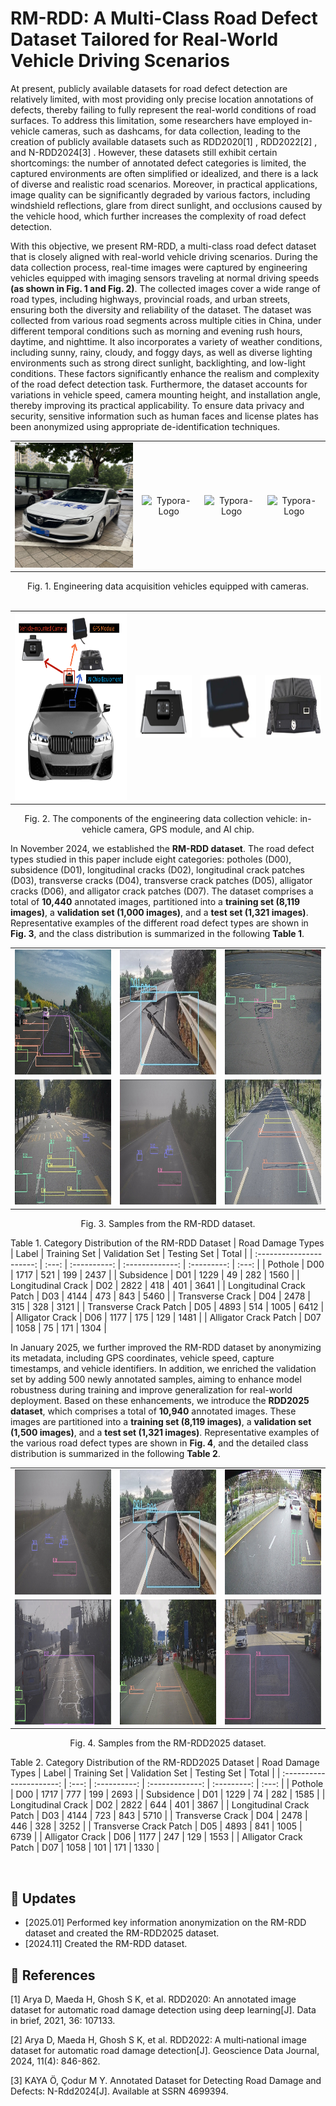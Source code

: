 # RM-RDD: A Multi-Class Road Defect Dataset Tailored for Real-World Vehicle Driving Scenarios

At present, publicly available datasets for road defect detection are relatively limited, with most providing only precise location annotations of defects, thereby failing to fully represent the real-world conditions of road surfaces. To address this limitation, some researchers have employed in-vehicle cameras, such as dashcams, for data collection, leading to the creation of publicly available datasets such as RDD2020[1] , RDD2022[2] , and N-RDD2024[3] . However, these datasets still exhibit certain shortcomings: the number of annotated defect categories is limited, the captured environments are often simplified or idealized, and there is a lack of diverse and realistic road scenarios. Moreover, in practical applications, image quality can be significantly degraded by various factors, including windshield reflections, glare from direct sunlight, and occlusions caused by the vehicle hood, which further increases the complexity of road defect detection.

With this objective, we present RM-RDD, a multi-class road defect dataset that is closely aligned with real-world vehicle driving scenarios. During the data collection process, real-time images were captured by engineering vehicles equipped with imaging sensors traveling at normal driving speeds **(as shown in Fig. 1 and Fig. 2)**. The collected images cover a wide range of road types, including highways, provincial roads, and urban streets, ensuring both the diversity and reliability of the dataset. The dataset was collected from various road segments across multiple cities in China, under different temporal conditions such as morning and evening rush hours, daytime, and nighttime. It also incorporates a variety of weather conditions, including sunny, rainy, cloudy, and foggy days, as well as diverse lighting environments such as strong direct sunlight, backlighting, and low-light conditions. These factors significantly enhance the realism and complexity of the road defect detection task. Furthermore, the dataset accounts for variations in vehicle speed, camera mounting height, and installation angle, thereby improving its practical applicability. To ensure data privacy and security, sensitive information such as human faces and license plates has been anonymized using appropriate de-identification techniques.

<table frame=void>
	<tr>
    <td><center><img src="Pic/Sensor-Vehicle-1.jpg"
                     alt="Typora-Logo"
                     height="200"
            		 width="300"/></center></td>
    <td><center><img src="Pic/Sensor-Vehicle-2.jpg"
                     alt="Typora-Logo"
                     height="200"
                     width="300"/></center></td>
    <td><center><img src="Pic/Sensor-Vehicle-3.jpg"
                     alt="Typora-Logo"
                     height="200"
                     width="300"/></center></td>
    <td><center><img src="Pic/Sensor-Vehicle-4.jpg"
                     alt="Typora-Logo"
                     height="200"
                     width="300"/></center></td> 
    </tr>
</table>

<div align="center">​                                                 
Fig. 1. Engineering data acquisition vehicles equipped with cameras.
</div>


<div align="center">​ 
	<table frame=void>
		<tr>
	    <td><center><img src="Pic/Vehicle Deployment.png"
	                     alt="Typora-Logo"
	                     height="300"
	                     width="300"/></center></td>
	    <td><center><img src="Pic/Vehicle-mounted Camera.jpg"
	                     alt="Typora-Logo"
	                     height="100"
	                     width="150"/></center></td> 
	    <td><center><img src="Pic/GPS.jpg"
	                     alt="Typora-Logo"
	                     height="100"
	                     width="150"/></center></td> 
	    <td><center><img src="Pic/AI Chip Equipment.jpg"
	                     alt="Typora-Logo"
	                     height="100"
	                     width="150"/></center></td> 
	    </tr>
	</table>
</div>

<div align="center">​ 
Fig. 2. The components of the engineering data collection vehicle: in-vehicle camera, GPS module, and AI chip.
</div>




In November 2024, we established the **RM-RDD dataset**. The road defect types studied in this paper include eight categories: potholes (D00),  subsidence (D01), longitudinal cracks (D02), longitudinal crack patches (D03), transverse cracks (D04), transverse crack patches (D05), alligator cracks (D06), and alligator crack patches (D07). The dataset comprises a total of **10,440** annotated images, partitioned into a **training set (8,119 images)**, a **validation set (1,000 images)**, and a **test set (1,321 images)**. Representative examples of the different road defect types are shown in **Fig. 3**, and the class distribution is summarized in the following **Table 1**.


<table frame=void>
	<tr>
    <td><center><img src="Pic/1.jpg"
                     alt="Typora-Logo"
                     height="200"
                     width="300"/></center></td>
    <td><center><img src="Pic/2.jpg"
                     alt="Typora-Logo"
                     height="200"
                     width="300"/></center></td>
    <td><center><img src="Pic/3.jpg"
                     alt="Typora-Logo"
                     height="200"
                     width="300"/></center></td>
    </tr>
    <tr>	<!--第二行-->
    <td><center><img src="Pic/4.jpg"
                     alt="Typora-Logo"
                     height="200"
                     width="300"/></center></td> 
    <td><center><img src="Pic/5.jpg"
                     alt="Typora-Logo"
                     height="200"
                     width="300"/></center></td> 
    <td><center><img src="Pic/6.jpg"
                     alt="Typora-Logo"
                     height="200"
                     width="300"/></center></td> 
    </tr>
</table>

<div align="center">
  Fig. 3. Samples from the RM-RDD dataset.
</div>



Table 1. Category Distribution of the RM-RDD Dataset
|    Road Damage Types     | Label | Training Set | Validation  Set | Testing Set | Total |
| :----------------------: | :---: | :----------: | :-------------: | :---------: | :---: |
|         Pothole          |  D00  |     1717     |       521       |     199     | 2437  |
|        Subsidence        |  D01  |     1229     |       49        |     282     | 1560  |
|    Longitudinal Crack    |  D02  |     2822     |       418       |     401     | 3641  |
| Longitudinal Crack Patch |  D03  |     4144     |       473       |     843     | 5460  |
|     Transverse Crack     |  D04  |     2478     |       315       |     328     | 3121  |
|  Transverse Crack Patch  |  D05  |     4893     |       514       |    1005     | 6412  |
|     Alligator Crack      |  D06  |     1177     |       175       |     129     | 1481  |
|  Alligator Crack Patch   |  D07  |     1058     |        75       |     171     | 1304  |




In January 2025, we further improved the RM-RDD dataset by anonymizing its metadata, including GPS coordinates, vehicle speed, capture timestamps, and vehicle identifiers. In addition, we enriched the validation set by adding 500 newly annotated samples, aiming to enhance model robustness during training and improve generalization for real-world deployment. Based on these enhancements, we introduce the **RDD2025 dataset**, which comprises a total of **10,940** annotated images. These images are partitioned into a **training set (8,119 images)**, a **validation set (1,500 images)**, and a **test set (1,321 images)**. Representative examples of the various road defect types are shown in **Fig. 4**, and the detailed class distribution is summarized in the following **Table 2**.



<table frame=void>
	<tr>
    <td><center><img src="Pic/RDD2025-1.jpg"
                     alt="Typora-Logo"
                     height="200"
                     width="300"/></center></td>
    <td><center><img src="Pic/RDD2025-2.jpg"
                     alt="Typora-Logo"
                     height="200"
                     width="300"/></center></td>
    <td><center><img src="Pic/RDD2025-3.jpg"
                     alt="Typora-Logo"
                     height="200"
                     width="300"/></center></td>
    </tr>
    <tr>	<!--第二行-->
    <td><center><img src="Pic/RDD2025-4.jpg"
                     alt="Typora-Logo"
                     height="200"
                     width="300"/></center></td> 
    <td><center><img src="Pic/RDD2025-5.jpg"
                     alt="Typora-Logo"
                     height="200"
                     width="300"/></center></td> 
    <td><center><img src="Pic/RDD2025-6.jpg"
                     alt="Typora-Logo"
                     height="200"
                     width="300"/></center></td> 
    </tr>
</table>
<div align="center">
  Fig. 4. Samples from the RM-RDD2025 dataset.   
</div>


Table 2. Category Distribution of the RM-RDD2025 Dataset
|    Road Damage Types     | Label | Training Set | Validation  Set | Testing Set | Total |
| :----------------------: | :---: | :----------: | :-------------: | :---------: | :---: |
|         Pothole          |  D00  |     1717     |       777       |     199     | 2693  |
|        Subsidence        |  D01  |     1229     |       74        |     282     | 1585  |
|    Longitudinal Crack    |  D02  |     2822     |       644       |     401     | 3867  |
| Longitudinal Crack Patch |  D03  |     4144     |       723       |     843     | 5710  |
|     Transverse Crack     |  D04  |     2478     |       446       |     328     | 3252  |
|  Transverse Crack Patch  |  D05  |     4893     |       841       |    1005     | 6739  |
|     Alligator Crack      |  D06  |     1177     |       247       |     129     | 1553  |
|  Alligator Crack Patch   |  D07  |     1058     |       101       |     171     | 1330  |

​																



## 🚀 Updates
- \[2025.01\] Performed key information anonymization on the RM-RDD dataset and created the RM-RDD2025 dataset.
- \[2024.11\] Created the RM-RDD dataset.





## 🦄 References
[1] Arya D, Maeda H, Ghosh S K, et al. RDD2020: An annotated image dataset for automatic road damage detection using deep learning[J]. Data in brief, 2021, 36: 107133.

[2] Arya D, Maeda H, Ghosh S K, et al. RDD2022: A multi‐national image dataset for automatic road damage detection[J]. Geoscience Data Journal, 2024, 11(4): 846-862.

[3] KAYA Ö, Çodur M Y. Annotated Dataset for Detecting Road Damage and Defects: N-Rdd2024[J]. Available at SSRN 4699394.

